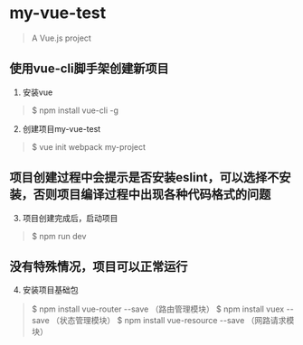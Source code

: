 # my-vue-test

> A Vue.js project

## 使用vue-cli脚手架创建新项目

1. 安装vue
> $ npm install vue-cli -g

2. 创建项目my-vue-test
> $ vue init webpack my-project
## 项目创建过程中会提示是否安装eslint，可以选择不安装，否则项目编译过程中出现各种代码格式的问题

3. 项目创建完成后，启动项目
> $ npm run dev

## 没有特殊情况，项目可以正常运行
4. 安装项目基础包
> $ npm install vue-router --save （路由管理模块）
> $ npm install vuex --save （状态管理模块）
> $ npm install vue-resource --save （网路请求模块）
